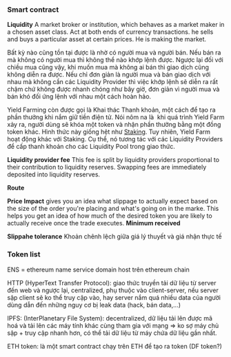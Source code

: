 ### Smart contract
**Liquidity**
A market broker or institution, which behaves as a market maker in a chosen asset class. 
Act at both ends of currency transactions. he sells and buys a particular asset at certain prices. He is making the market. 

Bất kỳ  nào cũng tồn tại được là nhờ có người mua và người bán. Nếu bán ra mà không có người mua thì không thể nào khớp lệnh được. Ngược lại đối với chiều mua cũng vậy, khi muốn mua mà không ai bán thì giao dịch cũng không diễn ra được. Nếu chỉ đơn giản là người mua và bán giao dịch với nhau mà không cần các Liquidity Provider thì việc khớp lệnh sẽ diễn ra rất chậm chứ không được nhanh chóng như bây giờ, đơn giản vì người mua và bán khó đối ứng lệnh với nhau một cách hoàn hảo.

Yield Farming còn được gọi là Khai thác Thanh khoản, một cách để tạo ra phần thưởng khi nắm giữ tiền điện tử. Nói nôm na là  khi quá trình Yield Farm xảy ra, người dùng sẽ khóa một token và nhận phần thưởng bằng một đồng  token khác. Hình thức này giống hệt như [Staking](https://cryptoviet.com/staking-la-gi). Tuy nhiên, Yield Farm hoạt động khác với Staking. Cụ thể, nó tương tác với các Liquidity Providers để cấp thanh khoản cho các Liquidity Pool trong giao thức.

**Liquidity provider fee**
This fee is split by liquidity providers proportional to their contribution to liquidity reserves. Swapping fees are immediately deposited into liquidity reserves.

**Route**

**Price Impact**
gives you an idea what slippage to actually expect based on the size of the order you're placing and what's going on in the marke. This helps you get an idea of how much of the desired token you are likely to actually receive once the trade executes.
**Minimum received**

**Slippahe tolerance**
Khoản chênh lệch giữa giá lý thuyết và giá nhận thực tế

### Token list

ENS = ethereum name service
domain host trên ethereum chain 

HTTP (HyperText Transfer Protocol): giao thức truyền tải dữ liệu từ server đến web và ngược lại, centralized, phụ thuộc vào client-server, nếu server sập client sẽ ko thể truy cập vào, hay server nắm quá nhiều data của người dùng dẫn đến những nguy cơ bị leak data (hack, bán data,...)

IPFS:  (InterPlanetary File System):  decentralized, dữ liệu tải lên được mã hoá và tải lên các máy tính khác cùng tham gia với mạng => ko sợ máy chủ sập + truy cập nhanh hơn, có thể tải dữ liệu từ máy chứa dữ liệu gần nhất. 

ETH token: là một smart contract chạy trên ETH để tạo ra token (DF token?)



